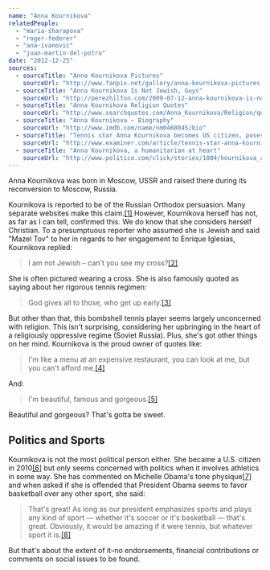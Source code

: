 ```yaml
---
name: "Anna Kournikova"
relatedPeople:
  - "maria-sharapova"
  - "roger-federer"
  - "ana-ivanovic"
  - "juan-martin-del-potro"
date: "2012-12-25"
sources:
  - sourceTitle: "Anna Kournikova Pictures"
    sourceUrl: "http://www.fanpix.net/gallery/anna-kournikova-pictures.htm"
  - sourceTitle: "Anna Kournikova Is Not Jewish, Guys"
    sourceUrl: "http://perezhilton.com/2009-07-12-anna-kournikova-is-not-jewish-guys#.UMPeeIUZ-Bg"
  - sourceTitle: "Anna Kournikova Religion Quotes"
    sourceUrl: "http://www.searchquotes.com/Anna_Kournikova/Religion/quotes/"
  - sourceTitle: "Anna Kournikova – Biography"
    sourceUrl: "http://www.imdb.com/name/nm0468045/bio"
  - sourceTitle: "Tennis star Anna Kournikova becomes US citizen, poses for October issue of Maxim"
    sourceUrl: "http://www.examiner.com/article/tennis-star-anna-kournikova-becomes-us-citizen-poses-for-october-issue-of-maxim"
  - sourceTitle: "Anna Kournikova, a humanitarian at heart"
    sourceUrl: "http://www.politico.com/click/stories/1004/kournikova_a_humanitarian_at_heart.html"
---
```


Anna Kournikova was born in Moscow, USSR and raised there during its reconversion to Moscow, Russia.

Kournikova is reported to be of the Russian Orthodox persuasion. Many separate websites make this claim.<a class="source-citation" href="#http://www.fanpix.net/gallery/anna-kournikova-pictures.htm" title="Anna Kournikova Pictures">[1]</a> However, Kournikova herself has not, as far as I can tell, confirmed this. We do know that she considers herself Christian. To a presumptuous reporter who assumed she is Jewish and said "Mazel Tov" to her in regards to her engagement to Enrique Iglesias, Kournikova replied:

>I am not Jewish – can't you see my cross?<a class="source-citation" href="#http://perezhilton.com/2009-07-12-anna-kournikova-is-not-jewish-guys#.UMPeeIUZ-Bg" title="Anna Kournikova Is Not Jewish, Guys">[2]</a>

She is often pictured wearing a cross. She is also famously quoted as saying about her rigorous tennis regimen:

>God gives all to those, who get up early.<a class="source-citation" href="#http://www.searchquotes.com/Anna_Kournikova/Religion/quotes/" title="Anna Kournikova Religion Quotes">[3]</a>

But other than that, this bombshell tennis player seems largely unconcerned with religion. This isn't surprising, considering her upbringing in the heart of a religiously oppressive regime (Soviet Russia). Plus, she's got other things on her mind. Kournikova is the proud owner of quotes like:

>I'm like a menu at an expensive restaurant, you can look at me, but you can't afford me.<a class="source-citation" href="#http://www.imdb.com/name/nm0468045/bio" title="Anna Kournikova – Biography">[4]</a>

And:

>I'm beautiful, famous and gorgeous.<a class="source-citation" href="#http://www.imdb.com/name/nm0468045/bio" title="Anna Kournikova – Biography">[5]</a>

Beautiful and gorgeous? That's gotta be sweet.


## Politics and Sports

Kournikova is not the most political person either. She became a U.S. citizen in 2010<a class="source-citation" href="#http://www.examiner.com/article/tennis-star-anna-kournikova-becomes-us-citizen-poses-for-october-issue-of-maxim" title="Tennis star Anna Kournikova becomes US citizen, poses for October issue of Maxim">[6]</a> but only seems concerned with politics when it involves athletics in some way. She has commented on Michelle Obama's tone physique<a class="source-citation" href="#http://www.politico.com/click/stories/1004/kournikova_a_humanitarian_at_heart.html" title="Anna Kournikova, a humanitarian at heart">[7]</a> and when asked if she is offended that President Obama seems to favor basketball over any other sport, she said:

>That's great! As long as our president emphasizes sports and plays any kind of sport — whether it's soccer or it's basketball — that's great. Obviously, it would be amazing if it were tennis, but whatever sport it is.<a class="source-citation" href="#http://www.politico.com/click/stories/1004/kournikova_a_humanitarian_at_heart.html" title="Anna Kournikova, a humanitarian at heart">[8]</a>

But that's about the extent of it–no endorsements, financial contributions or comments on social issues to be found.